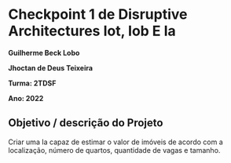 # Checkpoint 1 de Disruptive Architectures Iot, Iob E Ia

**Guilherme Beck Lobo**

**Jhoctan de Deus Teixeira**

**Turma: 2TDSF**

**Ano: 2022**

## Objetivo / descrição do Projeto

Criar uma Ia capaz de estimar o valor de imóveis de acordo com a localização, número de quartos, quantidade de vagas e tamanho.  
